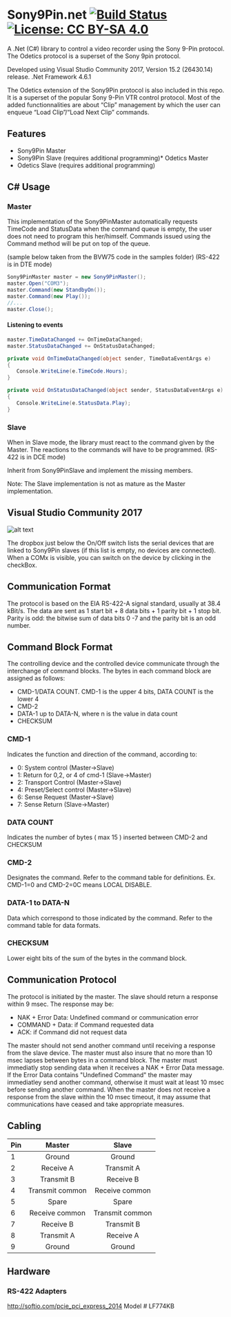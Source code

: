 # Sony9Pin.net [![Build Status](https://travis-ci.org/lathoub/Sony9Pin.net.svg?branch=master)](https://travis-ci.org/lathoub/Sony9Pin.net) [![License: CC BY-SA 4.0](https://img.shields.io/badge/License-CC%20BY--SA%204.0-lightgrey.svg)](http://creativecommons.org/licenses/by-sa/4.0/) 
A .Net (C#) library to control a video recorder using the Sony 9-Pin protocol. The Odetics protocol is a superset of the Sony 9pin protocol. 

Developed using Visual Studio Community 2017, Version 15.2 (26430.14) release. .Net Framework 4.6.1



The Odetics extension of the Sony9Pin protocol is also included in this repo.  It is a superset of the popular Sony 9-Pin VTR control protocol. Most of the added functionnalities are about “Clip” management by which the user can enqueue “Load Clip”/“Load Next Clip” commands.

## Features
* Sony9Pin Master
* Sony9Pin Slave (requires additional programming)* Odetics Master
* Odetics Slave (requires additional programming)

## C# Usage

### Master
This implementation of the Sony9PinMaster automatically requests TimeCode and StatusData when the command queue is empty, the user does not need to program this her/himself. Commands issued using the Command method will be put on top of the queue. 

(sample below taken from the BVW75 code in the samples folder)
(RS-422 is in DTE mode)
```csharp
Sony9PinMaster master = new Sony9PinMaster();
master.Open("COM3");
master.Command(new StandbyOn());
master.Command(new Play());
//...
master.Close();
```
#### Listening to events
```csharp
master.TimeDataChanged += OnTimeDataChanged;
master.StatusDataChanged += OnStatusDataChanged;

private void OnTimeDataChanged(object sender, TimeDataEventArgs e)
{
   Console.WriteLine(e.TimeCode.Hours);
}

private void OnStatusDataChanged(object sender, StatusDataEventArgs e)
{
   Console.WriteLine(e.StatusData.Play); 
}
```

### Slave
When in Slave mode, the library must react to the command given by the Master. The reactions to the commands will have to be programmed.
(RS-422 is in DCE mode)

Inherit from Sony9PinSlave and implement the missing members.

Note: The Slave implementation is not as mature as the Master implementation.

## Visual Studio Community 2017
![alt text](https://user-images.githubusercontent.com/4082369/27515695-c8b4d6ce-59a9-11e7-8c2b-0de8209e46eb.PNG "Sony9Pin.Net in Visual Studio 2017")

The dropbox just below the On/Off switch lists the serial devices that are linked to Sony9Pin slaves (if this list is empty, no devices are connected). When a COMx is visible, you can switch on the device by clicking in the checkBox.

## Communication Format
The protocol is based on the EIA RS-422-A signal standard, usually at 38.4 kBit/s. The data are sent as 1 start bit + 8 data bits + 1 parity bit + 1 stop bit. Parity is odd: the bitwise sum of data bits 0 -7 and the parity bit is an odd number.
## Command Block Format
The controlling device and the controlled device communicate through the interchange of command blocks. The bytes in each command block are assigned as follows: 
* CMD-1/DATA COUNT. CMD-1 is the upper 4 bits, DATA COUNT is the lower 4
* CMD-2
* DATA-1 up to DATA-N, where n is the value in data count 
* CHECKSUM

### CMD-1 
Indicates the function and direction of the command, according to: 
* 0: System control (Master->Slave) 
* 1: Return for 0,2, or 4 of cmd-1 (Slave->Master) 
* 2: Transport Control (Master->Slave) 
* 4: Preset/Select control (Master->Slave) 
* 6: Sense Request (Master->Slave) 
* 7: Sense Return (Slave->Master) 
### DATA COUNT 
Indicates the number of bytes ( max 15 ) inserted between CMD-2 and CHECKSUM 
### CMD-2 
Designates the command. Refer to the command table for definitions. Ex. CMD-1=0 and CMD-2=0C means LOCAL DISABLE. 
### DATA-1 to DATA-N 
Data which correspond to those indicated by the command. Refer to the command table for data formats. 
### CHECKSUM 
Lower eight bits of the sum of the bytes in the command block. 
## Communication Protocol
The protocol is initiated by the master. The slave should return a response within 9 msec. The response may be: 
* NAK + Error Data: Undefined command or communication error 
* COMMAND + Data: if Command requested data 
* ACK: if Command did not request data

The master should not send another command until receiving a response from the slave device. The master must also insure that no more than 10 msec lapses between bytes in a command block. The master must immediatly stop sending data when it receives a NAK + Error Data message. If the Error Data contains "Undefined Command" the master may immediatley send another command, otherwise it must wait at least 10 msec before sending another command. When the master does not receive a response from the slave within the 10 msec timeout, it may assume that communications have ceased and take appropriate measures. 

## Cabling
| Pin                 | Master           | Slave  |
| ------------------- |:----------------:|:-----:|
| 1 | Ground    | Ground |
| 2 | Receive A       |   Transmit A |
| 3 | Transmit B      |    Receive B |
| 4 | Transmit common | Receive common |
| 5 | Spare           |   Spare  |
| 6 | Receive common  |    Transmit common |
| 7 | Receive B       | Transmit B |
| 8 | Transmit A      |   Receive A |
| 9 | Ground          |    Ground |

## Hardware
### RS-422 Adapters
http://softio.com/pcie_pci_express_2014 Model # LF774KB 
